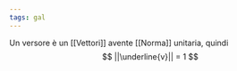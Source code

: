 ```yaml
---
tags: gal
---
```

Un versore è un [[Vettori]] avente [[Norma]] unitaria, quindi
$$
||\underline{v}|| = 1
$$
